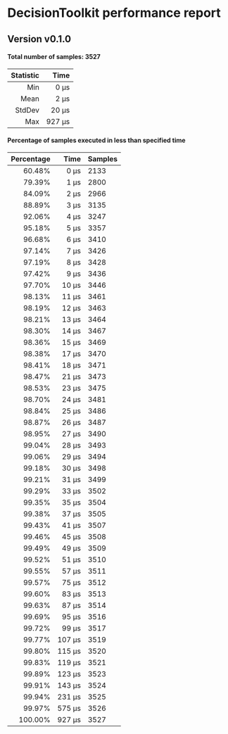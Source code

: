 # DecisionToolkit performance report

## Version v0.1.0

#### Total number of samples: 3527

| Statistic |   Time |
|----------:|-------:|
|       Min |   0 µs |
|      Mean |   2 µs |
|    StdDev |  20 µs |
|       Max | 927 µs |

#### Percentage of samples executed in less than specified time

| Percentage |   Time | Samples |
|-----------:|-------:|:--------|
|     60.48% |   0 µs | 2133    |
|     79.39% |   1 µs | 2800    |
|     84.09% |   2 µs | 2966    |
|     88.89% |   3 µs | 3135    |
|     92.06% |   4 µs | 3247    |
|     95.18% |   5 µs | 3357    |
|     96.68% |   6 µs | 3410    |
|     97.14% |   7 µs | 3426    |
|     97.19% |   8 µs | 3428    |
|     97.42% |   9 µs | 3436    |
|     97.70% |  10 µs | 3446    |
|     98.13% |  11 µs | 3461    |
|     98.19% |  12 µs | 3463    |
|     98.21% |  13 µs | 3464    |
|     98.30% |  14 µs | 3467    |
|     98.36% |  15 µs | 3469    |
|     98.38% |  17 µs | 3470    |
|     98.41% |  18 µs | 3471    |
|     98.47% |  21 µs | 3473    |
|     98.53% |  23 µs | 3475    |
|     98.70% |  24 µs | 3481    |
|     98.84% |  25 µs | 3486    |
|     98.87% |  26 µs | 3487    |
|     98.95% |  27 µs | 3490    |
|     99.04% |  28 µs | 3493    |
|     99.06% |  29 µs | 3494    |
|     99.18% |  30 µs | 3498    |
|     99.21% |  31 µs | 3499    |
|     99.29% |  33 µs | 3502    |
|     99.35% |  35 µs | 3504    |
|     99.38% |  37 µs | 3505    |
|     99.43% |  41 µs | 3507    |
|     99.46% |  45 µs | 3508    |
|     99.49% |  49 µs | 3509    |
|     99.52% |  51 µs | 3510    |
|     99.55% |  57 µs | 3511    |
|     99.57% |  75 µs | 3512    |
|     99.60% |  83 µs | 3513    |
|     99.63% |  87 µs | 3514    |
|     99.69% |  95 µs | 3516    |
|     99.72% |  99 µs | 3517    |
|     99.77% | 107 µs | 3519    |
|     99.80% | 115 µs | 3520    |
|     99.83% | 119 µs | 3521    |
|     99.89% | 123 µs | 3523    |
|     99.91% | 143 µs | 3524    |
|     99.94% | 231 µs | 3525    |
|     99.97% | 575 µs | 3526    |
|    100.00% | 927 µs | 3527    |
